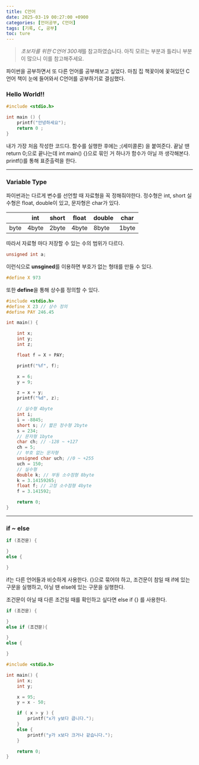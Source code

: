 ```yaml
---
title: C언어
date: 2025-03-19 00:27:00 +0900
categories: [언어공부, C언어]
tags: [기록, C, 공부]
toc: ture
---
```


> <cite>초보자를 위한 C언어 300제</cite>를 참고하였습니다.
> 아직 모르는 부분과 틀리니 부분이 많으니 이를 참고해주세요.

파이썬을 공부하면서 또 다른 언어를 공부해보고 싶었다. 마침 집 책꽃이에 꽃혀있던 C언어 책이 눈에 들어와서 C언어를 공부하기로 결심했다.

### Hello World!!
```C
#include <stdio.h>

int main () {
    printf("안녕하세요");
    return 0 ;
}
```

내가 가장 처음 작성한 코드다. 함수를 실행한 후에는 ;(세미콜론) 을 붙여준다.
끝날 땐 return 0;으로 끝나는데 int main() {}으로 묶인 거 하나가 함수가 아닐 까 생각해본다. printf()를 통해 표준출력을 한다.

---

### Variable Type
파이썬과는 다르게 변수를 선언할 때 자료형을 꼭 정해줘야한다. 정수형은 int, short 실수형은 float, double이 있고, 문자형은 char가 있다.

|  | int  | short  | float | double | char |
|--|------|--------|-------|--------|------|
| byte |4byte | 2byte  | 4byte | 8byte  | 1byte|

따라서 자료형 마다 저장할 수 있는 수의 범위가 다르다.

```C
unsigned int a;
```

이런식으로 **unsgined**를 이용하면 부호가 없는 형태를 만들 수 있다.

```C
#define X 973
```
또한 **define**을 통해 상수를 정의할 수 있다.

```C
#include <stdio.h>
#define X 23 // 상수 정의
#define PAY 246.45

int main() {

    int x;
    int y;
    int z;

    float f = X + PAY;

    printf("%f", f);

    x = 6;
    y = 9;

    z = x + y;
    printf("%d", z);

    // 실수형 4byte
    int i;
    i = -8845;
    short s; // 짧은 정수형 2byte
    s = 234;
    // 문자형 1byte
    char ch; // -128 ~ +127
    ch = 5;
    // 부호 없는 문자형 
    unsigned char uch; //0 ~ +255
    uch = 150;
    // 실수형
    double k; // 부동 소수점형 8byte
    k = 3.14159265;
    float f; // 고정 소수점형 4byte
    f = 3.141592;

    return 0;
}
```
---

### if ~ else

```C
if (조건문) {

}
else {

}
```


if는 다른 언어들과 비슷하게 사용한다. {}으로 묶어야 하고,
조건문이 참일 때 if에 있는 구문을 실행하고, 아닐 땐 else에 있는 구문을 실행한다.

조건문이 아닐 때 다른 조건일 때를 확인하고 싶다면
else if {} 를 사용한다.
```C
if (조건문) {

}
else if (조건문){

}
else {

}
```

```C
#include <stdio.h>

int main() {
    int x;
    int y;

    x = 95;
    y = x - 50;

    if ( x > y ) {
        printf("x가 y보다 큽니다.");
    }
    else {
        printf("y가 x보다 크거나 같습니다.");
    }

    return 0;
}
```